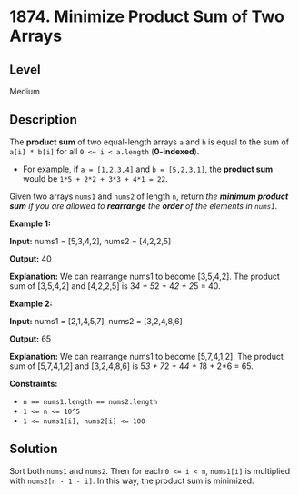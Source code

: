 # 1874. Minimize Product Sum of Two Arrays
## Level
Medium

## Description
The **product sum** of two equal-length arrays `a` and `b` is equal to the sum of `a[i] * b[i]` for all `0 <= i < a.length` (**0-indexed**).

* For example, if `a = [1,2,3,4]` and `b = [5,2,3,1]`, the **product sum** would be `1*5 + 2*2 + 3*3 + 4*1 = 22`.

Given two arrays `nums1` and `nums2` of length `n`, return *the **minimum product sum** if you are allowed to **rearrange** the **order** of the elements in `nums1`*. 

**Example 1:**

**Input:** nums1 = [5,3,4,2], nums2 = [4,2,2,5]

**Output:** 40

**Explanation:** We can rearrange nums1 to become [3,5,4,2]. The product sum of [3,5,4,2] and [4,2,2,5] is 3*4 + 5*2 + 4*2 + 2*5 = 40.

**Example 2:**

**Input:** nums1 = [2,1,4,5,7], nums2 = [3,2,4,8,6]

**Output:** 65

**Explanation:** We can rearrange nums1 to become [5,7,4,1,2]. The product sum of [5,7,4,1,2] and [3,2,4,8,6] is 5*3 + 7*2 + 4*4 + 1*8 + 2*6 = 65.

**Constraints:**

* `n == nums1.length == nums2.length`
* `1 <= n <= 10^5`
* `1 <= nums1[i], nums2[i] <= 100`

## Solution
Sort both `nums1` and `nums2`. Then for each `0 <= i < n`, `nums1[i]` is multiplied with `nums2[n - 1 - i]`. In this way, the product sum is minimized.
